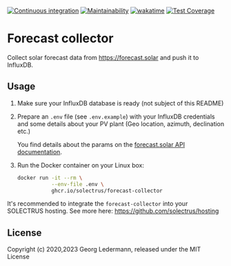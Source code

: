 [![Continuous integration](https://github.com/solectrus/forecast-collector/actions/workflows/push.yml/badge.svg)](https://github.com/solectrus/forecast-collector/actions/workflows/push.yml)
[![Maintainability](https://api.codeclimate.com/v1/badges/7c9a88a5ce7dacfa8781/maintainability)](https://codeclimate.com/github/solectrus/forecast-collector/maintainability)
[![wakatime](https://wakatime.com/badge/user/697af4f5-617a-446d-ba58-407e7f3e0243/project/40d80ef4-7f52-4e68-a361-ed42d887c5e2.svg)](https://wakatime.com/badge/user/697af4f5-617a-446d-ba58-407e7f3e0243/project/40d80ef4-7f52-4e68-a361-ed42d887c5e2)
[![Test Coverage](https://api.codeclimate.com/v1/badges/7c9a88a5ce7dacfa8781/test_coverage)](https://codeclimate.com/github/solectrus/forecast-collector/test_coverage)

# Forecast collector

Collect solar forecast data from https://forecast.solar and push it to InfluxDB.

## Usage

1. Make sure your InfluxDB database is ready (not subject of this README)

2. Prepare an `.env` file (see `.env.example`) with your InfluxDB credentials and some details about your PV plant (Geo location, azimuth, declination etc.)

   You find details about the params on the [forecast.solar API documentation](https://doc.forecast.solar/api:estimate).

3. Run the Docker container on your Linux box:

   ```bash
   docker run -it --rm \
              --env-file .env \
              ghcr.io/solectrus/forecast-collector
   ```

It's recommended to integrate the `forecast-collector` into your SOLECTRUS hosting. See more here:
https://github.com/solectrus/hosting

## License

Copyright (c) 2020,2023 Georg Ledermann, released under the MIT License
